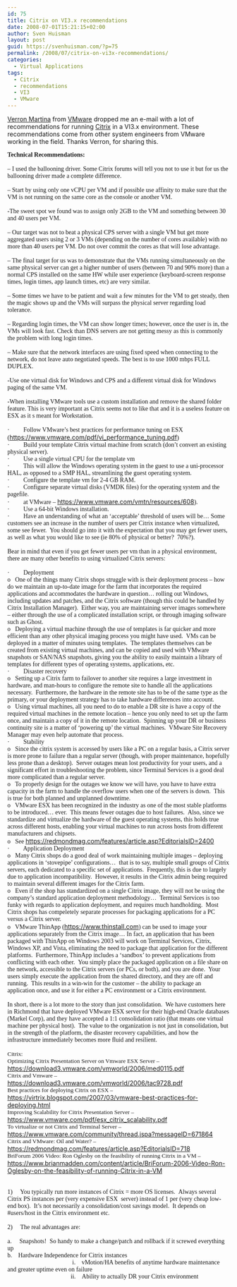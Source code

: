 ```yaml
---
id: 75
title: Citrix on VI3.x recommendations
date: 2008-07-01T15:21:15+02:00
author: Sven Huisman
layout: post
guid: https://svenhuisman.com/?p=75
permalink: /2008/07/citrix-on-vi3x-recommendations/
categories:
  - Virtual Applications
tags:
  - Citrix
  - recommendations
  - VI3
  - VMware
---
```

<a title="Verron Martina" href="https://www.linkedin.com/in/vsmartina" target="_blank">Verron Martina</a> from <a title="VMware" href="https://www.vmware.com" target="_blank">VMware</a> dropped me an e-mail with a lot of recommendations for running <a title="Citrix" href="https://www.citrix.com" target="_blank">Citrix</a> in a VI3.x environment. These recommendations come from other system engineers from VMware working in the field. Thanks Verron, for sharing this.<!--more-->

<span style="font-family: 'Calibri','sans-serif';"><strong>Technical Recommendations:</strong></span>  
<span style="font-family: 'Calibri','sans-serif';"> </span>  
<span style="font-family: 'Calibri','sans-serif';">&#8211; I used the ballooning driver. Some Citrix forums will tell you not to use it but for us the ballooning driver made a complete difference.</span>  
<span style="font-family: 'Calibri','sans-serif';"> </span>  
<span style="font-family: 'Calibri','sans-serif';">&#8211; Start by using only one vCPU per VM and if possible use affinity to make sure that the VM is not running on the same core as the console or another VM.</span>  
<span style="font-family: 'Calibri','sans-serif';"> </span>  
<span style="font-family: 'Calibri','sans-serif';">-The sweet spot we found was to assign only 2GB to the VM and something between 30 and 40 users per VM.</span>  
<span style="font-family: 'Calibri','sans-serif';"> </span>  
<span style="font-family: 'Calibri','sans-serif';">&#8211; Our target was not to beat a physical CPS server with a single VM but get more aggregated users using 2 or 3 VMs (depending on the number of cores available) with no more than 40 users per VM. Do not over commit the cores as that will lose advantage.</span>  
<span style="font-family: 'Calibri','sans-serif';"> </span>  
<span style="font-family: 'Calibri','sans-serif';">&#8211; The final target for us was to demonstrate that the VMs running simultaneously on the same physical server can get a higher number of users (between 70 and 90% more) than a normal CPS installed on the same HW while user experience (keyboard-screen response times, login times, app launch times, etc) are very similar.</span>  
<span style="font-family: 'Calibri','sans-serif';"> </span>  
<span style="font-family: 'Calibri','sans-serif';">&#8211; Some times we have to be patient and wait a few minutes for the VM to get steady, then the magic shows up and the VMs will surpass the physical server regarding load tolerance.</span>  
<span style="font-family: 'Calibri','sans-serif';"> </span>  
<span style="font-family: 'Calibri','sans-serif';">&#8211; Regarding login times, the VM can show longer times; however, once the user is in, the VMs will look fast. Check than DNS servers are not getting messy as this is commonly the problem with long login times.</span>  
<span style="font-family: 'Calibri','sans-serif';"> </span>  
<span style="font-family: 'Calibri','sans-serif';">&#8211; Make sure that the network interfaces are using fixed speed when connecting to the network, do not leave auto negotiated speeds. The best is to use 1000 mbps FULL DUPLEX.</span>  
<span style="font-family: 'Calibri','sans-serif';"> </span>  
<span style="font-family: 'Calibri','sans-serif';">-Use one virtual disk for Windows and CPS and a different virtual disk for Windows paging of the same VM.</span>  
<span style="font-family: 'Calibri','sans-serif';"> </span>  
<span style="font-family: 'Calibri','sans-serif';">-When installing VMware tools use a custom installation and remove the shared folder feature. This is very important as Citrix seems not to like that and it is a useless feature on ESX as it s meant for Workstation.</span>  
<span style="font-family: 'Calibri','sans-serif';"> </span>  
<span style="font-family: 'Calibri','sans-serif';">·         Follow VMware’s best practices for performance tuning on ESX (</span><a href="https://www.vmware.com/pdf/vi_performance_tuning.pdf" target="_blank"><span style="font-family: 'Calibri','sans-serif';">https://www.vmware.com/pdf/vi_performance_tuning.pdf</span></a><span style="font-family: 'Calibri','sans-serif';">)</span>  
<span style="font-family: 'Calibri','sans-serif';">·         Build your template Citrix virtual machine from scratch (don’t convert an existing physical server).</span>  
<span style="font-family: 'Calibri','sans-serif';">·         Use a single virtual CPU for the template vm</span>  
<span style="font-family: 'Calibri','sans-serif';">·         This will allow the Windows operating system in the guest to use a uni-processor HAL, as opposed to a SMP HAL, streamlining the guest operating system.</span>  
<span style="font-family: 'Calibri','sans-serif';">·         Configure the template vm for 2-4 GB RAM.</span>  
<span style="font-family: 'Calibri','sans-serif';">·         Configure separate virtual disks (VMDK files) for the operating system and the pagefile.</span>  
<span style="font-family: 'Calibri','sans-serif';">·         </span><span style="font-family: 'Calibri','sans-serif';">at VMware &#8211; </span><a href="https://www.vmware.com/vmtn/resources/608" target="_blank"><span style="font-family: 'Calibri','sans-serif';">https://www.vmware.com/vmtn/resources/608</span></a><span style="font-family: 'Calibri','sans-serif';">).</span>  
<span style="font-family: 'Calibri','sans-serif';">·         Use a 64-bit Windows installation.</span>  
<span style="font-family: 'Calibri','sans-serif';">·         Have an understanding of what an ‘acceptable’ threshold of users will be… Some customers see an increase in the number of users per Citrix instance when virtualized, some see fewer.  You should go into it with the expectation that you may get fewer users, as well as what you would like to see (ie 80% of physical or better?  70%?).</span>  
<span style="font-family: 'Calibri','sans-serif';"> </span>  
<span style="font-family: 'Calibri','sans-serif';">Bear in mind that even if you get fewer users per vm than in a physical environment, there are many other benefits to using virtualized Citrix servers:</span>  
<span style="font-family: 'Calibri','sans-serif';"> </span>  
<span style="font-family: 'Calibri','sans-serif';">·         Deployment</span>  
<span style="font-family: 'Calibri','sans-serif';">o   One of the things many Citrix shops struggle with is their deployment process – how do we maintain an up-to-date image for the farm that incorporates the required applications and accommodates the hardware in question… rolling out Windows, including updates and patches, and the Citrix software (though this could be handled by Citrix Installation Manager).  Either way, you are maintaining server images somewhere – either through the use of a complicated installation script, or through imaging software such as Ghost.</span>  
<span style="font-family: 'Calibri','sans-serif';">o   Deploying a virtual machine through the use of templates is far quicker and more efficient than any other physical imaging process you might have used.  VMs can be deployed in a matter of minutes using templates.  The templates themselves can be created from existing virtual machines, and can be copied and used with VMware snapshots or SAN/NAS snapshots, giving you the ability to easily maintain a library of templates for different types of operating systems, applications, etc.</span>  
<span style="font-family: 'Calibri','sans-serif';">·         Disaster recovery </span>  
<span style="font-family: 'Calibri','sans-serif';">o   Setting up a Citrix farm to failover to another site requires a large investment in hardware, and man-hours to configure the remote site to handle all the applications necessary.  Furthermore, the hardware in the remote site has to be of the same type as the primary, or your deployment strategy has to take hardware differences into account.</span>  
<span style="font-family: 'Calibri','sans-serif';">o   Using virtual machines, all you need to do to enable a DR site is have a copy of the required virtual machines in the remote location – hence you only need to set up the farm once, and maintain a copy of it in the remote location.  Spinning up your DR or business continuity site is a matter of ‘powering up’ the virtual machines.  VMware Site Recovery Manager may even help automate that process.</span>  
<span style="font-family: 'Calibri','sans-serif';">·         Stability</span>  
<span style="font-family: 'Calibri','sans-serif';">o   Since the citrix system is accessed by users like a PC on a regular basis, a Citrix server is more prone to failure than a regular server (though, with proper maintenance, hopefully less prone than a desktop).  Server outages mean lost productivity for your users, and a significant effort in troubleshooting the problem, since Terminal Services is a good deal more complicated than a regular server.</span>  
<span style="font-family: 'Calibri','sans-serif';">o   To properly design for the outages we know we will have, you have to have extra capacity in the farm to handle the overflow users when one of the servers is down.  This is true for both planned and unplanned downtime.</span>  
<span style="font-family: 'Calibri','sans-serif';">o   VMware ESX has been recognized in the industry as one of the most stable platforms to be introduced… ever.  This means fewer outages due to host failures.  Also, since we standardize and virtualize the hardware of the guest operating systems, this holds true across different hosts, enabling your virtual machines to run across hosts from different manufacturers and chipsets.</span>  
<span style="font-family: 'Calibri','sans-serif';">o   See </span><a href="https://redmondmag.com/features/article.asp?EditorialsID=2400" target="_blank"><span style="font-family: 'Calibri','sans-serif';">https://redmondmag.com/features/article.asp?EditorialsID=2400</span></a>  
<span style="font-family: 'Calibri','sans-serif';">·         Application Deployment</span>  
<span style="font-family: 'Calibri','sans-serif';">o   Many Citrix shops do a good deal of work maintaining multiple images – deploying applications in ‘stovepipe’ configurations…  that is to say, multiple small groups of Citrix servers, each dedicated to a specific set of applications.  Frequently, this is due to largely due to application incompatibility.  However, it results in the Citrix admin being required to maintain several different images for the Citrix farm.</span>  
<span style="font-family: 'Calibri','sans-serif';">o   Even if the shop has standardized on a single Citrix image, they will not be using the company’s standard application deployment methodology…  Terminal Services is too funky with regards to application deployment, and requires much handholding.  Most Citrix shops has compeletely separate processes for packaging applications for a PC versus a Citrix server.</span>  
<span style="font-family: 'Calibri','sans-serif';">o   VMware ThinApp (</span><a href="https://www.thinstall.com/" target="_blank"><span style="font-family: 'Calibri','sans-serif';">https://www.thinstall.com</span></a><span style="font-family: 'Calibri','sans-serif';">) can be used to image your applications separately from the Citrix image… In fact, an application that has been packaged with ThinApp on Windows 2003 will work on Terminal Services, Citrix, Windows XP, and Vista, eliminating the need to package that application for the different platforms.  Furthermore, ThinApp includes a ‘sandbox’ to prevent applications from conflicting with each other.  You simply place the packaged application on a file share on the network, accessible to the Citrix servers (or PCs, or both), and you are done.  Your users simply execute the application from the shared directory, and they are off and running.  This results in a win-win for the customer – the ability to package an application once, and use it for either a PC environment or a Citrix environment.</span>  
<span style="font-family: 'Calibri','sans-serif';"> </span>  
<span style="font-family: 'Calibri','sans-serif';">In short, there is a lot more to the story than just consolidation.  We have customers here in Richmond that have deployed VMware ESX server for their high-end Oracle databases (Markel Corp), and they have accepted a 1:1 consolidation ratio (that means one virtual machine per physical host).  The value to the organization is not just in consolidation, but in the strength of the platform, the disaster recovery capabilities, and how the infrastructure immediately becomes more fluid and resilient.</span>  
<span style="font-family: 'Calibri','sans-serif';"> </span>  
<span style="font-size: 10pt; font-family: 'Calibri','sans-serif';">Citrix:</span>  
<span style="font-size: 10pt; font-family: 'Calibri','sans-serif';">Optimizing Citrix Presentation Server on Vmware ESX Server &#8211; </span><a href="https://download3.vmware.com/vmworld/2006/med0115.pdf" target="_blank"><span style="font-size: 10pt; font-family: 'Calibri','sans-serif';">https://download3.vmware.com/vmworld/2006/med0115.pdf</span></a>  
<span style="font-size: 10pt; font-family: 'Calibri','sans-serif';">Citrix and Vmware &#8211; </span><a href="https://download3.vmware.com/vmworld/2006/tac9728.pdf" target="_blank"><span style="font-size: 10pt; font-family: 'Calibri','sans-serif';">https://download3.vmware.com/vmworld/2006/tac9728.pdf</span></a>  
<span style="font-size: 10pt; font-family: 'Calibri','sans-serif';">Best practices for deploying Citrix on ESX &#8211; </span><a href="https://virtrix.blogspot.com/2007/03/vmware-best-practices-for-deploying.html" target="_blank"><span style="font-size: 10pt; font-family: 'Calibri','sans-serif';">https://virtrix.blogspot.com/2007/03/vmware-best-practices-for-deploying.html</span></a>  
<span style="font-size: 10pt; font-family: 'Calibri','sans-serif';">Improving Scalability for Citrix Presentation Server &#8211; </span><a href="https://www.vmware.com/pdf/esx_citrix_scalability.pdf" target="_blank"><span style="font-size: 10pt; font-family: 'Calibri','sans-serif';">https://www.vmware.com/pdf/esx_citrix_scalability.pdf</span></a>  
<span style="font-size: 10pt; font-family: 'Calibri','sans-serif';">To virtualize or not Citrix and Terminal Server &#8211; </span><a href="https://www.vmware.com/community/thread.jspa?messageID=671864" target="_blank"><span style="font-size: 10pt; font-family: 'Calibri','sans-serif';">https://www.vmware.com/community/thread.jspa?messageID=671864</span></a>  
<span style="font-size: 10pt; font-family: 'Calibri','sans-serif';">Citrix and VMware: Oil and Water? &#8211; </span><a href="https://redmondmag.com/features/article.asp?EditorialsID=718" target="_blank"><span style="font-size: 10pt; font-family: 'Calibri','sans-serif';">https://redmondmag.com/features/article.asp?EditorialsID=718</span></a>  
<span style="font-size: 10pt; font-family: 'Calibri','sans-serif';">BriForum 2006 Video: Ron Oglesby on the feasibility of running Citrix in a VM &#8211; </span><a href="https://www.brianmadden.com/content/article/BriForum-2006-Video-Ron-Oglesby-on-the-feasibility-of-running-Citrix-in-a-VM" target="_blank"><span style="font-size: 10pt; font-family: 'Calibri','sans-serif';">https://www.brianmadden.com/content/article/BriForum-2006-Video-Ron-Oglesby-on-the-feasibility-of-running-Citrix-in-a-VM</span></a>  
<span style="font-family: 'Calibri','sans-serif';"> </span>  
<span style="font-family: 'Calibri','sans-serif';"> </span>  
<span style="font-family: 'Calibri','sans-serif';">1)     You typically run more instances of Citrix = more OS licenses.  Always several Citrix PS instances per (very expensive ESX  server) instead of 1 per (very cheap low-end box).  It’s not necessarily a consolidation/cost savings model.  It depends on #users/host in the Citrix environment etc.</span>  
<span style="font-family: 'Calibri','sans-serif';"> </span>  
<span style="font-family: 'Calibri','sans-serif';">2)     The real advantages are:</span>  
<span style="font-family: 'Calibri','sans-serif';"> </span>  
<span style="font-family: 'Calibri','sans-serif';">a.     Snapshots!  So handy to make a change/patch and rollback if it screwed everything up</span>  
<span style="font-family: 'Calibri','sans-serif';">b.    Hardware Independence for Citrix instances</span>  
<span style="font-family: 'Calibri','sans-serif';">                                          i.    vMotion/HA benefits of anytime hardware maintenance and greater uptime even on failure</span>  
<span style="font-family: 'Calibri','sans-serif';">                                         ii.    Ability to actually DR your Citrix environment</span>